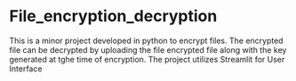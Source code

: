 # File_encryption_decryption
This is a minor project developed in python to encrypt files.
The encrypted file can be decrypted by uploading the file encrypted file along with the key generated at tghe time of encryption.
The project utilizes Streamlit for User Interface
